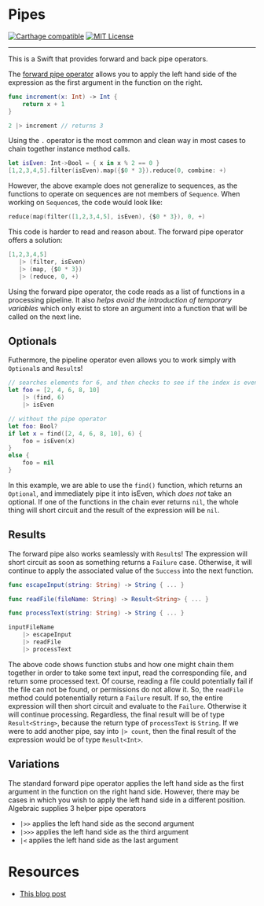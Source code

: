 # Pipes

[![Carthage compatible](https://img.shields.io/badge/Carthage-compatible-4BC51D.svg?style=flat)](https://github.com/Carthage/Carthage)
[![MIT License](https://img.shields.io/dub/l/vibe-d.svg)]()

---

This is a Swift that provides forward and back pipe operators.

The [forward pipe operator](http://jasonlarsen.me/2015/05/23/pipes.html) allows you to apply the left hand side of the expression as the first argument in the function on the right.

```Swift
func increment(x: Int) -> Int {
    return x + 1
}

2 |> increment // returns 3
```

Using the `.` operator is the most common and clean way in most cases to chain together instance method calls.

``` Swift
let isEven: Int->Bool = { x in x % 2 == 0 }
[1,2,3,4,5].filter(isEven).map({$0 * 3}).reduce(0, combine: +)
```

However, the above example does not generalize to sequences, as the functions to operate on sequences are not members of `Sequence`. When working on `Sequence`s, the code would look like:

 ```Swift
reduce(map(filter([1,2,3,4,5], isEven), {$0 * 3}), 0, +)
```

This code is harder to read and reason about. The forward pipe operator offers a solution:

 ```Swift
[1,2,3,4,5]
    |> (filter, isEven)
    |> (map, {$0 * 3})
    |> (reduce, 0, +)
```

Using the forward pipe operator, the code reads as a list of functions in a processing pipeline. It also _helps avoid the introduction of temporary variables_ which only exist to store an argument into a function that will be called on the next line.

## Optionals

Futhermore, the pipeline operator even allows you to work simply with `Optional`s and `Result`s!

```Swift
// searches elements for 6, and then checks to see if the index is even
let foo = [2, 4, 6, 8, 10]
    |> (find, 6)
    |> isEven

// without the pipe operator
let foo: Bool?
if let x = find([2, 4, 6, 8, 10], 6) {
    foo = isEven(x)
}
else {
    foo = nil
}
```

In this example, we are able to use the `find()` function, which returns an `Optional`, and immediately pipe it into isEven, which _does not_ take an optional. If one of the functions in the chain ever returns `nil`, the whole thing will short circuit and the result of the expression will be `nil`.

## Results

The forward pipe also works seamlessly with `Result`s! The expression will short circuit as soon as something returns a `Failure` case. Otherwise, it will continue to apply the associated value of the `Success` into the next function.

```swift
func escapeInput(string: String) -> String { ... }

func readFile(fileName: String) -> Result<String> { ... }

func processText(string: String) -> String { ... }

inputFileName
    |> escapeInput
    |> readFile
    |> processText
```

The above code shows function stubs and how one might chain them together in order to take some text input, read the corresponding file, and return some processed text. Of course, reading a file could potentially fail if the file can not be found, or permissions do not allow it. So, the `readFile` method could potenentially return a `Failure` result. If so, the entire expression will then short circuit and evaluate to the `Failure`. Otherwise it will continue processing. Regardless, the final result will be of type `Result<String>`, because the return type of `processText` is `String`. If we were to add another pipe, say into `|> count`, then the final result of the expression would be of type `Result<Int>`.

## Variations

The standard forward pipe operator applies the left hand side as the first argument in the function on the right hand side. However, there may be cases in which you wish to apply the left hand side in a different position. Algebraic supplies 3 helper pipe operators

* `|>>` applies the left hand side as the second argument
* `|>>>` applies the left hand side as the third argument
* `|<` applies the left hand side as the last argument

# Resources
* [This blog post](http://jasonlarsen.me/2015/05/23/pipes.html)
